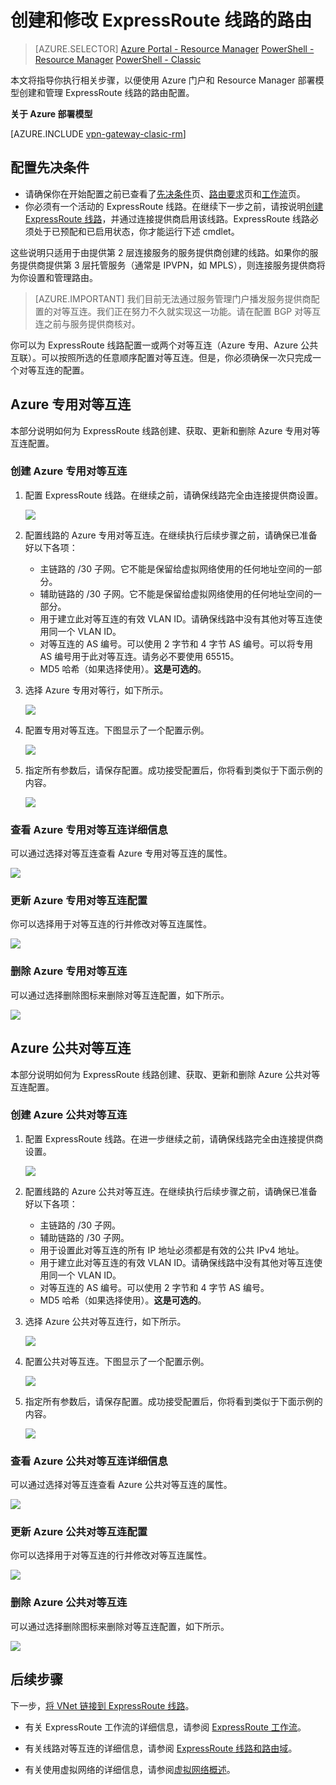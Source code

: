 <properties
   pageTitle="如何使用 Azure 门户配置 ExpressRoute 线路的路由 | Azure"
   description="本文将指导你完成创建和预配 ExpressRoute 线路的专用、公共互连的步骤。本文还介绍了如何检查状态，以及如何更新或删除线路的对等互连。"
   documentationCenter="na"
   services="expressroute"
   authors="cherylmc"
   manager="carmonm"
   editor=""
   tags="azure-resource-manager"/>
<tags
   ms.service="expressroute"
   ms.date="04/08/2016"
   wacn.date="05/16/2016"/>

# 创建和修改 ExpressRoute 线路的路由



> [AZURE.SELECTOR]
[Azure Portal - Resource Manager](/documentation/articles/expressroute-howto-routing-portal-resource-manager/)
[PowerShell - Resource Manager](/documentation/articles/expressroute-howto-routing-arm/)
[PowerShell - Classic](/documentation/articles/expressroute-howto-routing-classic/)



本文将指导你执行相关步骤，以便使用 Azure 门户和 Resource Manager 部署模型创建和管理 ExpressRoute 线路的路由配置。

**关于 Azure 部署模型**

[AZURE.INCLUDE [vpn-gateway-clasic-rm](../../includes/vpn-gateway-classic-rm-include.md)]

## 配置先决条件

- 请确保你在开始配置之前已查看了[先决条件](/documentation/articles/expressroute-prerequisites/)页、[路由要求](/documentation/articles/expressroute-routing/)页和[工作流](/documentation/articles/expressroute-workflows/)页。
- 你必须有一个活动的 ExpressRoute 线路。在继续下一步之前，请按说明[创建 ExpressRoute 线路](/documentation/articles/expressroute-howto-circuit-arm/)，并通过连接提供商启用该线路。ExpressRoute 线路必须处于已预配和已启用状态，你才能运行下述 cmdlet。

这些说明只适用于由提供第 2 层连接服务的服务提供商创建的线路。如果你的服务提供商提供第 3 层托管服务（通常是 IPVPN，如 MPLS），则连接服务提供商将为你设置和管理路由。


>[AZURE.IMPORTANT] 我们目前无法通过服务管理门户播发服务提供商配置的对等互连。我们正在努力不久就实现这一功能。请在配置 BGP 对等互连之前与服务提供商核对。

你可以为 ExpressRoute 线路配置一或两个对等互连（Azure 专用、Azure 公共互联）。可以按照所选的任意顺序配置对等互连。但是，你必须确保一次只完成一个对等互连的配置。

## Azure 专用对等互连

本部分说明如何为 ExpressRoute 线路创建、获取、更新和删除 Azure 专用对等互连配置。

### 创建 Azure 专用对等互连

1. 配置 ExpressRoute 线路。在继续之前，请确保线路完全由连接提供商设置。

	![](./media/expressroute-howto-routing-portal-resource-manager/listprovisioned.png)


2. 配置线路的 Azure 专用对等互连。在继续执行后续步骤之前，请确保已准备好以下各项：

	- 主链路的 /30 子网。它不能是保留给虚拟网络使用的任何地址空间的一部分。
	- 辅助链路的 /30 子网。它不能是保留给虚拟网络使用的任何地址空间的一部分。
	- 用于建立此对等互连的有效 VLAN ID。请确保线路中没有其他对等互连使用同一个 VLAN ID。
	- 对等互连的 AS 编号。可以使用 2 字节和 4 字节 AS 编号。可以将专用 AS 编号用于此对等互连。请务必不要使用 65515。
	- MD5 哈希（如果选择使用）。**这是可选的**。


3. 选择 Azure 专用对等行，如下所示。
	
	![](./media/expressroute-howto-routing-portal-resource-manager/rprivate1.png)
	

4. 配置专用对等互连。下图显示了一个配置示例。

	![](./media/expressroute-howto-routing-portal-resource-manager/rprivate2.png)

	
5. 指定所有参数后，请保存配置。成功接受配置后，你将看到类似于下面示例的内容。

	![](./media/expressroute-howto-routing-portal-resource-manager/rprivate3.png)
	

### 查看 Azure 专用对等互连详细信息

可以通过选择对等互连查看 Azure 专用对等互连的属性。

![](./media/expressroute-howto-routing-portal-resource-manager/rprivate3.png)


### 更新 Azure 专用对等互连配置

你可以选择用于对等互连的行并修改对等互连属性。

![](./media/expressroute-howto-routing-portal-resource-manager/rprivate2.png)

### 删除 Azure 专用对等互连

可以通过选择删除图标来删除对等互连配置，如下所示。

![](./media/expressroute-howto-routing-portal-resource-manager/rprivate4.png)


## Azure 公共对等互连

本部分说明如何为 ExpressRoute 线路创建、获取、更新和删除 Azure 公共对等互连配置。

### 创建 Azure 公共对等互连

1. 配置 ExpressRoute 线路。在进一步继续之前，请确保线路完全由连接提供商设置。

	![](./media/expressroute-howto-routing-portal-resource-manager/listprovisioned.png)


2. 配置线路的 Azure 公共对等互连。在继续执行后续步骤之前，请确保已准备好以下各项：

    -  主链路的 /30 子网。 
    -  辅助链路的 /30 子网。 
    -  用于设置此对等互连的所有 IP 地址必须都是有效的公共 IPv4 地址。
    -  用于建立此对等互连的有效 VLAN ID。请确保线路中没有其他对等互连使用同一个 VLAN ID。
    -  对等互连的 AS 编号。可以使用 2 字节和 4 字节 AS 编号。
    -  MD5 哈希（如果选择使用）。**这是可选的**。


3. 选择 Azure 公共对等互连行，如下所示。
	
	![](./media/expressroute-howto-routing-portal-resource-manager/rpublic1.png)
	

4. 配置公共对等互连。下图显示了一个配置示例。

	![](./media/expressroute-howto-routing-portal-resource-manager/rpublic2.png)

	
5. 指定所有参数后，请保存配置。成功接受配置后，你将看到类似于下面示例的内容。

	![](./media/expressroute-howto-routing-portal-resource-manager/rpublic3.png)
	

### 查看 Azure 公共对等互连详细信息

可以通过选择对等互连查看 Azure 公共对等互连的属性。

![](./media/expressroute-howto-routing-portal-resource-manager/rpublic3.png)


### 更新 Azure 公共对等互连配置

你可以选择用于对等互连的行并修改对等互连属性。

![](./media/expressroute-howto-routing-portal-resource-manager/rpublic2.png)

### 删除 Azure 公共对等互连

可以通过选择删除图标来删除对等互连配置，如下所示。

![](./media/expressroute-howto-routing-portal-resource-manager/rpublic4.png)





## 后续步骤

下一步，[将 VNet 链接到 ExpressRoute 线路](/documentation/articles/expressroute-howto-linkvnet-arm/)。

-  有关 ExpressRoute 工作流的详细信息，请参阅 [ExpressRoute 工作流](/documentation/articles/expressroute-workflows/)。

-  有关线路对等互连的详细信息，请参阅 [ExpressRoute 线路和路由域](/documentation/articles/expressroute-circuit-peerings/)。

-  有关使用虚拟网络的详细信息，请参阅[虚拟网络概述](/documentation/articles/virtual-networks-overview/)。


<!---HONumber=Mooncake_0509_2016-->